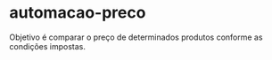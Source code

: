 # automacao-preco
 Objetivo é comparar o preço de determinados produtos conforme as condições impostas.
